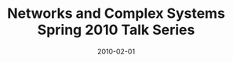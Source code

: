 ---
date: 2010-02-01
title: "Networks and Complex Systems Spring 2010 Talk Series"
source: SoIC News
sourceUrl: http://www.slis.indiana.edu/news/story.php?story_id=2095
pdfLink: 20100201-borner-ncs-series.pdf
---